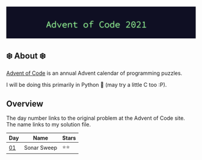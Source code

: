 
![AoC2021 logo](https://raw.githubusercontent.com/orfeasa/advent-of-code-2021/master/header.png)

## ❄️ About ❄️

[Advent of Code](http://adventofcode.com/) is an annual Advent calendar of programming puzzles.

I will be doing this primarily in Python 🐍 (may try a little C too :P).

## Overview
The day number links to the original problem at the Advent of Code site. The name links to my solution file.

| Day                                       | Name        | Stars | 
| ----------------------------------------- | ----------- | ------ | 
| [01](https://adventofcode.com/2021/day/1) | Sonar Sweep |  ⭐⭐  | 

<!--
        | [02](https://adventofcode.com/2021/day/2) |     | ⭐⭐ |
| [03](https://adventofcode.com/2021/day/3)  |             | ⭐⭐                                        |
| [04](https://adventofcode.com/2021/day/4)  |             | ⭐⭐                                        |
| [05](https://adventofcode.com/2021/day/5)  |             | ⭐⭐                                        |
| [06](https://adventofcode.com/2021/day/6)  |             | ⭐⭐                                        |
| [07](https://adventofcode.com/2021/day/7)  |             | ⭐⭐                                        |
| [08](https://adventofcode.com/2021/day/8)  |             | ⭐⭐                                        |
| [09](https://adventofcode.com/2021/day/9)  |             | ⭐⭐                                        |
| [10](https://adventofcode.com/2021/day/10) |             | ⭐⭐                                        |
| [11](https://adventofcode.com/2021/day/11) |             | ⭐⭐                                        |
| [12](https://adventofcode.com/2021/day/12) |             | ⭐⭐                                        |
| [13](https://adventofcode.com/2021/day/13) |             | ⭐⭐                                        |
| [14](https://adventofcode.com/2021/day/14) |             | ⭐⭐                                        |
| [15](https://adventofcode.com/2021/day/15) |             | ⭐⭐                                        |
| [16](https://adventofcode.com/2021/day/16) |             | ⭐⭐                                        |
| [17](https://adventofcode.com/2021/day/17) |             | ⭐⭐                                        |
| [18](https://adventofcode.com/2021/day/18) |             | ⭐⭐                                        |
| [19](https://adventofcode.com/2021/day/19) |             | ⭐⭐                                        |
| [20](https://adventofcode.com/2021/day/20) |             | ⭐⭐                                        |
| [21](https://adventofcode.com/2021/day/21) |             | ⭐⭐                                        |
| [22](https://adventofcode.com/2021/day/22) |             | ⭐⭐                                        |
| [23](https://adventofcode.com/2021/day/23) |             | ⭐⭐                                        |
| [24](https://adventofcode.com/2021/day/24) |             | ⭐⭐                                        |
| [25](https://adventofcode.com/2021/day/25) |             | ⭐⭐                                        | -->

